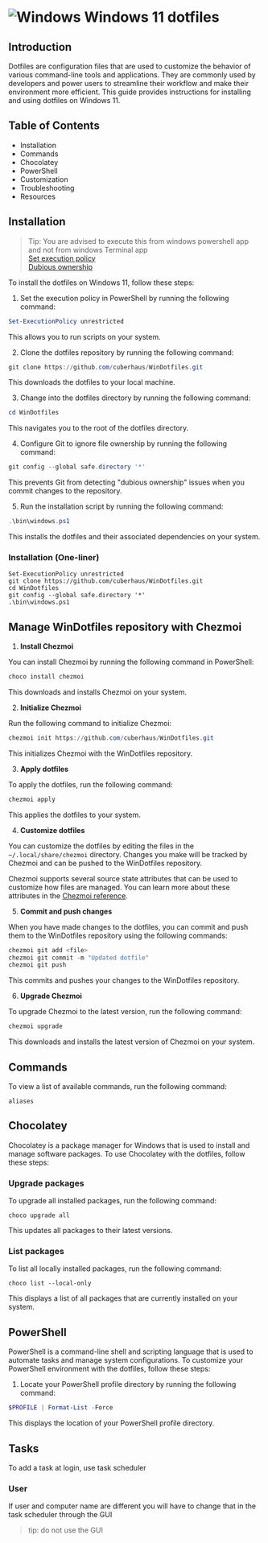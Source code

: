 # ![Windows][windows 10 icon] Windows 11 dotfiles

## Introduction

Dotfiles are configuration files that are used to customize the behavior of various command-line tools and applications. They are commonly used by developers and power users to streamline their workflow and make their environment more efficient. This guide provides instructions for installing and using dotfiles on Windows 11.

## Table of Contents

- Installation
- Commands
- Chocolatey
- PowerShell
- Customization
- Troubleshooting
- Resources

## Installation

> Tip: You are advised to execute this from windows powershell app and not from windows Terminal app <br>
[Set execution policy](https://superuser.com/questions/106360/how-to-enable-execution-of-powershell-scripts) <br>
[Dubious ownership](https://stackoverflow.com/questions/73485958/how-to-correct-git-reporting-detected-dubious-ownership-in-repository-withou)

To install the dotfiles on Windows 11, follow these steps:

1. Set the execution policy in PowerShell by running the following command:

```powershell
Set-ExecutionPolicy unrestricted
```
This allows you to run scripts on your system.

2. Clone the dotfiles repository by running the following command:

```powershell
git clone https://github.com/cuberhaus/WinDotfiles.git
```
This downloads the dotfiles to your local machine.

3. Change into the dotfiles directory by running the following command:

```powershell
cd WinDotfiles
```
This navigates you to the root of the dotfiles directory.

4. Configure Git to ignore file ownership by running the following command:

```powershell
git config --global safe.directory '*'
```
This prevents Git from detecting "dubious ownership" issues when you commit changes to the repository.

5. Run the installation script by running the following command:
```powershell
.\bin\windows.ps1
```
This installs the dotfiles and their associated dependencies on your system.

### Installation (One-liner)

```
Set-ExecutionPolicy unrestricted
git clone https://github.com/cuberhaus/WinDotfiles.git
cd WinDotfiles
git config --global safe.directory '*'
.\bin\windows.ps1
```
## Manage WinDotfiles repository with Chezmoi

1. **Install Chezmoi**

You can install Chezmoi by running the following command in PowerShell:

```powershell
choco install chezmoi
```

This downloads and installs Chezmoi on your system.

2. **Initialize Chezmoi**

Run the following command to initialize Chezmoi:

```powershell
chezmoi init https://github.com/cuberhaus/WinDotfiles.git
```

This initializes Chezmoi with the WinDotfiles repository.

3. **Apply dotfiles**

To apply the dotfiles, run the following command:
```powershell
chezmoi apply
```


This applies the dotfiles to your system.

4. **Customize dotfiles**

You can customize the dotfiles by editing the files in the `~/.local/share/chezmoi` directory. Changes you make will be tracked by Chezmoi and can be pushed to the WinDotfiles repository.

Chezmoi supports several source state attributes that can be used to customize how files are managed. You can learn more about these attributes in the [Chezmoi reference](https://www.chezmoi.io/reference/source-state-attributes/).

5. **Commit and push changes**

When you have made changes to the dotfiles, you can commit and push them to the WinDotfiles repository using the following commands:

```powershell
chezmoi git add <file>
chezmoi git commit -m "Updated dotfile"
chezmoi git push
```

This commits and pushes your changes to the WinDotfiles repository.

6. **Upgrade Chezmoi**

To upgrade Chezmoi to the latest version, run the following command:

```powershell
chezmoi upgrade
```

This downloads and installs the latest version of Chezmoi on your system.

## Commands

To view a list of available commands, run the following command:

```
aliases
```

## Chocolatey

Chocolatey is a package manager for Windows that is used to install and manage software packages. To use Chocolatey with the dotfiles, follow these steps:

### Upgrade packages

To upgrade all installed packages, run the following command:

```
choco upgrade all
```

This updates all packages to their latest versions.

### List packages

To list all locally installed packages, run the following command:

```
choco list --local-only
```

This displays a list of all packages that are currently installed on your system.

## PowerShell

PowerShell is a command-line shell and scripting language that is used to automate tasks and manage system configurations. To customize your PowerShell environment with the dotfiles, follow these steps:

1. Locate your PowerShell profile directory by running the following command:

```powershell
$PROFILE | Format-List -Force
```
This displays the location of your PowerShell profile directory.

## Tasks

To add a task at login, use task scheduler

### User

If user and computer name are different you will have to change that in the task scheduler through the GUI
> tip: do not use the GUI

[windows 10 icon]: https://i.imgur.com/b3co2Zl.png
